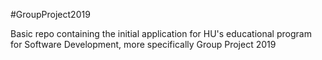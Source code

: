 #GroupProject2019

Basic repo containing the initial application for HU's educational program for Software Development, more specifically Group Project 2019
